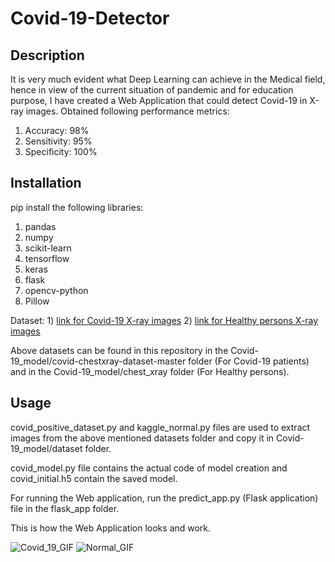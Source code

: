 # Covid-19-Detector

## Description
It is very much evident what Deep Learning can achieve in the Medical field, hence in view of the current situation of pandemic and for education purpose, I have created a Web Application that could detect Covid-19 in X-ray images.
Obtained following performance metrics:
   1) Accuracy: 98%
   2) Sensitivity: 95%
   3) Specificity: 100%

## Installation
pip install the following libraries:
   1) pandas
   2) numpy
   3) scikit-learn
   4) tensorflow
   5) keras
   6) flask
   7) opencv-python
   8) Pillow

Dataset: 1) [link for Covid-19 X-ray images](https://github.com/ieee8023/covid-chestxray-dataset)
         2) [link for Healthy persons X-ray images](https://www.kaggle.com/paultimothymooney/chest-xray-pneumonia)

Above datasets can be found in this repository in the Covid-19_model/covid-chestxray-dataset-master folder (For Covid-19 patients) and in the Covid-19_model/chest_xray folder (For Healthy persons).

## Usage
covid_positive_dataset.py and kaggle_normal.py files are used to extract images from the above mentioned datasets folder and copy it in Covid-19_model/dataset folder. 

covid_model.py file contains the actual code of model creation and covid_initial.h5 contain the saved model.

For running the Web application, run the predict_app.py (Flask application) file in the flask_app folder.

This is how the Web Application looks and work.

![Covid_19_GIF](https://user-images.githubusercontent.com/60289706/79780034-f04a8e00-8358-11ea-95da-452245803204.gif) ![Normal_GIF](https://user-images.githubusercontent.com/60289706/79780173-238d1d00-8359-11ea-8717-530f54ea608b.gif)


